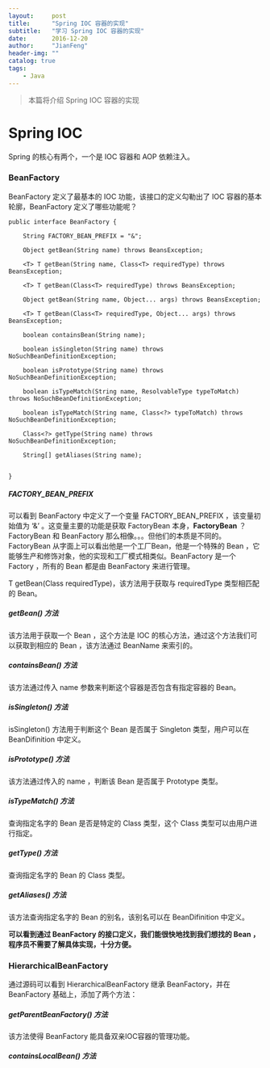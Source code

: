 ```yaml
---
layout:     post
title:      "Spring IOC 容器的实现"
subtitle:   "学习 Spring IOC 容器的实现"
date:       2016-12-20
author:     "JianFeng"
header-img: ""
catalog: true
tags:
    - Java
---
```


> 本篇将介绍 Spring IOC 容器的实现

# Spring IOC
Spring 的核心有两个，一个是 IOC 容器和 AOP 依赖注入。

### BeanFactory 

BeanFactory 定义了最基本的 IOC 功能，该接口的定义勾勒出了 IOC 容器的基本轮廓，BeanFactory 定义了哪些功能呢？

	public interface BeanFactory {
	
		String FACTORY_BEAN_PREFIX = "&";
		
		Object getBean(String name) throws BeansException;
		
		<T> T getBean(String name, Class<T> requiredType) throws BeansException;
		
		<T> T getBean(Class<T> requiredType) throws BeansException;
		
		Object getBean(String name, Object... args) throws BeansException;
		
		<T> T getBean(Class<T> requiredType, Object... args) throws BeansException;
		
		boolean containsBean(String name);
		
		boolean isSingleton(String name) throws NoSuchBeanDefinitionException;
		
		boolean isPrototype(String name) throws NoSuchBeanDefinitionException;
		
		boolean isTypeMatch(String name, ResolvableType typeToMatch) throws NoSuchBeanDefinitionException;
		
		boolean isTypeMatch(String name, Class<?> typeToMatch) throws NoSuchBeanDefinitionException;
		
		Class<?> getType(String name) throws NoSuchBeanDefinitionException;
		
		String[] getAliases(String name);
		
	
	}


##### FACTORY_BEAN_PREFIX

可以看到 BeanFactory 中定义了一个变量 FACTORY_BEAN_PREFIX ，该变量初始值为 ‘&’ 。这变量主要的功能是获取 FactoryBean 本身，**FactoryBean** ？FactoryBean 和 BeanFactory 那么相像。。。但他们的本质是不同的。FactoryBean 从字面上可以看出他是一个工厂Bean，他是一个特殊的 Bean ，它能够生产和修饰对象，他的实现和工厂模式相类似。BeanFactory 是一个 Factory ，所有的 Bean 都是由 BeanFactory 来进行管理。

<T> T getBean(Class<T> requiredType)，该方法用于获取与 requiredType 类型相匹配的 Bean。


##### getBean() 方法

该方法用于获取一个 Bean ，这个方法是 IOC 的核心方法，通过这个方法我们可以获取到相应的 Bean ，该方法通过 BeanName 来索引的。

##### containsBean() 方法

该方法通过传入 name 参数来判断这个容器是否包含有指定容器的 Bean。

##### isSingleton() 方法

isSingleton() 方法用于判断这个 Bean 是否属于 Singleton 类型，用户可以在 BeanDifinition 中定义。


##### isPrototype() 方法

该方法通过传入的 name ，判断该 Bean 是否属于 Prototype 类型。

##### isTypeMatch() 方法

查询指定名字的 Bean 是否是特定的 Class 类型，这个 Class 类型可以由用户进行指定。


##### getType() 方法

查询指定名字的 Bean 的 Class 类型。


##### getAliases() 方法

该方法查询指定名字的 Bean 的别名，该别名可以在 BeanDifinition 中定义。


**可以看到通过 BeanFactory 的接口定义，我们能很快地找到我们想找的 Bean ，程序员不需要了解具体实现，十分方便。**


### HierarchicalBeanFactory

通过源码可以看到 HierarchicalBeanFactory 继承 BeanFactory，并在 BeanFactory 基础上，添加了两个方法：

##### getParentBeanFactory() 方法

该方法使得 BeanFactory 能具备双亲IOC容器的管理功能。

##### containsLocalBean() 方法





















































